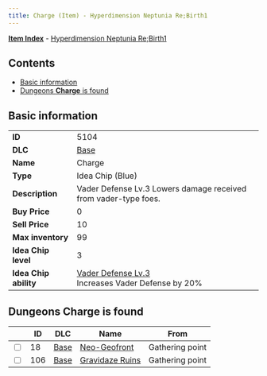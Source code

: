 ```yaml
---
title: Charge (Item) - Hyperdimension Neptunia Re;Birth1
---
```


[**Item Index**](/neptunia/rb1/item/index.html) - [Hyperdimension Neptunia Re;Birth1](/neptunia/rb1)

## Contents

- [Basic information](#basic-information)
- [Dungeons **Charge** is found](#dungeons-charge-is-found)

## Basic information

|   |   |
| -- | -- |
| **ID** | 5104 |
| **DLC** | [Base](/neptunia/rb1/dlc/1-base.html) |
| **Name** | Charge |
| **Type** | Idea Chip (Blue) |
| **Description** | Vader Defense Lv.3 Lowers damage received from vader-type foes. |
| **Buy Price** | 0 |
| **Sell Price** | 10 |
| **Max inventory** | 99 |
| **Idea Chip level** | 3 |
| **Idea Chip ability** | [Vader Defense Lv.3](/neptunia/rb1/avatar/1-9603-vader-defense-lv-3.html)<br />Increases Vader Defense by 20% |


## Dungeons **Charge** is found

|    | ID | DLC | Name | From |
| -- | -- | --- | ---- | ---- |
| <input type="checkbox" id="rb1-dungeon-1-18" class="trackbox" /> | 18 | [Base](/neptunia/rb1/dlc/1-base.html) | [Neo-Geofront](/neptunia/rb1/dungeon/1-18-neo-geofront.html) | Gathering point |
| <input type="checkbox" id="rb1-dungeon-1-106" class="trackbox" /> | 106 | [Base](/neptunia/rb1/dlc/1-base.html) | [Gravidaze Ruins](/neptunia/rb1/dungeon/1-106-gravidaze-ruins.html) | Gathering point |
